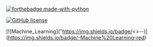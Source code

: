 [![forthebadge made-with-python](http://ForTheBadge.com/images/badges/made-with-python.svg)](https://www.python.org/) 

[![GitHub license](https://img.shields.io/github/license/Naereen/StrapDown.js.svg)](https://github.com/Naereen/StrapDown.js/blob/master/LICENSE)

[![Machine_Learning]("https://img.shields.io/badge/<>-<Machine Learning>-<Red>)]
(https://img.shields.io/badge/-Machine%20Learning-red)
